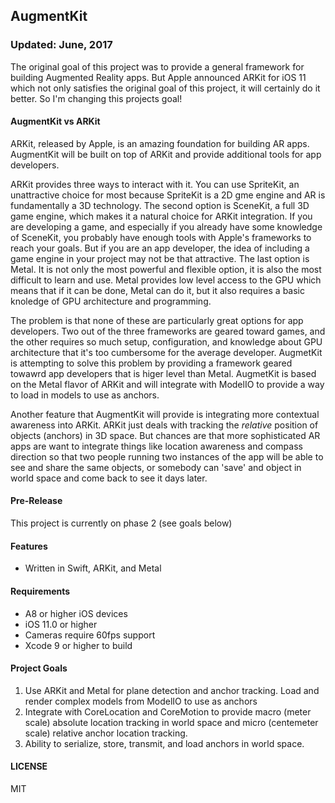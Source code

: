 ## AugmentKit

### Updated: June, 2017

The original goal of this project was to provide a general framework for building Augmented Reality apps. But Apple announced ARKit for iOS 11 which not only satisfies the original goal of this project, it will certainly do it better. So I'm changing this projects goal!

#### AugmentKit vs ARKit

ARKit, released by Apple, is an amazing foundation for building AR apps. AugmentKit will be built on top of ARKit and provide additional  tools for app developers.

ARKit provides three ways to interact with it. You can use SpriteKit, an unattractive choice for most because SpriteKit is a 2D gme engine and AR is fundamentally a 3D technology. The second option is SceneKit, a full 3D game engine, which makes it a natural choice for ARKit integration. If you are developing a game, and especially if you already have some knowledge of SceneKit, you probably have enough tools with Apple's frameworks to reach your goals. But if you are an app developer, the idea of including a game engine in your project may not be that attractive. The last option is Metal. It is not only the most powerful and flexible option, it is also the most difficult to learn and use. Metal provides low level access to the GPU which means that if it can be done, Metal can do it, but it also requires a basic knoledge of GPU architecture and programming.

The problem is that none of these are particularly great options for app developers. Two out of the three frameworks are geared toward games, and the other requires so much setup, configuration, and knowledge about GPU architecture that it's too cumbersome for the average developer. AugmetKit is attempting to solve this problem by providing a framework geared towawrd app developers that is higer level than Metal. AugmetKit is based on the Metal flavor of ARKit and will integrate with ModelIO to provide a way to load in models to use as anchors.

Another feature that AugmentKit will provide is integrating more contextual awareness into ARKit. ARKit just deals with tracking the _relative_ position of objects (anchors) in 3D space. But chances are that more sophisticated AR apps are want to integrate things like location awareness and compass direction so that two people running two instances of the app will be able to see and share the same objects, or somebody can 'save' and object in world space and come back to see it days later.

#### Pre-Release

This project is currently on phase 2 (see goals below)

#### Features

* Written in Swift, ARKit, and Metal

#### Requirements

* A8 or higher iOS devices
* iOS 11.0 or higher
* Cameras require 60fps support
* Xcode 9 or higher to build

#### Project Goals

1. Use ARKit and Metal for plane detection and anchor tracking. Load and render complex models from ModelIO to use as anchors
2. Integrate with CoreLocation and CoreMotion to provide macro (meter scale) absolute location tracking in world space and micro (centemeter scale) relative anchor location tracking.
3. Ability to serialize, store, transmit, and load anchors in world space.

#### LICENSE
MIT

